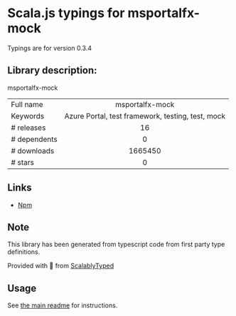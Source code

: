 
# Scala.js typings for msportalfx-mock

Typings are for version 0.3.4

## Library description:
msportalfx-mock

|                    |                 |
| ------------------ | :-------------: |
| Full name          | msportalfx-mock |
| Keywords           | Azure Portal, test framework, testing, test, mock |
| # releases         | 16 |
| # dependents       | 0 |
| # downloads        | 1665450 |
| # stars            | 0 |

## Links
- [Npm](https://www.npmjs.com/package/msportalfx-mock)
    


## Note
This library has been generated from typescript code from first party type definitions.

Provided with :purple_heart: from [ScalablyTyped](https://github.com/oyvindberg/ScalablyTyped)

## Usage
See [the main readme](../../readme.md) for instructions.


